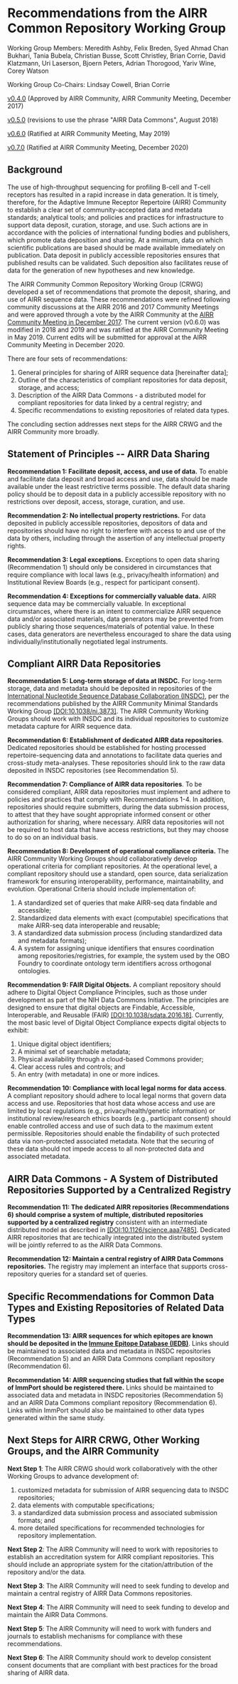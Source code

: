 Recommendations from the AIRR Common Repository Working Group
=============================================================

Working Group Members: Meredith Ashby, Felix Breden, Syed Ahmad Chan Bukhari,
Tania Bubela, Christian Busse, Scott Christley, Brian Corrie, David Klatzmann,
Uri Laserson, Bjoern Peters, Adrian Thorogood, Yariv Wine, Corey Watson

Working Group Co-Chairs: Lindsay Cowell, Brian Corrie

[v0.4.0](https://github.com/airr-community/common-repo-wg/blob/v0.4.0/recommendations.md) (Approved by AIRR Community, AIRR Community Meeting, December 2017)

[v0.5.0](https://github.com/airr-community/common-repo-wg/blob/v0.5.0/recommendations.md) (revisions to use the phrase "AIRR Data Commons", August 2018)

[v0.6.0](https://github.com/airr-community/common-repo-wg/blob/v0.6.0/recommendations.md) (Ratified at AIRR Community Meeting, May 2019)

[v0.7.0](https://github.com/airr-community/common-repo-wg/blob/v0.6.0/recommendations.md) (Ratified at AIRR Community Meeting, December 2020)


Background
----------

The use of high-throughput sequencing for profiling B-cell and T-cell receptors
has resulted in a rapid increase in data generation. It is timely, therefore,
for the Adaptive Immune Receptor Repertoire (AIRR) Community to establish a
clear set of community-accepted data and metadata standards; analytical tools;
and policies and practices for infrastructure to support data deposit,
curation, storage, and use. Such actions are in accordance with the policies
of international funding bodies and publishers, which promote data deposition
and sharing. At a minimum, data on which scientific publications are based should
be made available immediately on publication. Data deposit in publicly accessible
repositories ensures that published results can be validated. Such deposition
also facilitates reuse of data for the generation of new hypotheses and new
knowledge.

The AIRR Community Common Repository Working Group (CRWG) developed a set of
recommendations that promote the deposit, sharing, and use of AIRR sequence
data. These recommendations were refined following community discussions at the
AIRR 2016 and 2017 Community Meetings and were approved through a vote by the
AIRR Community at the [AIRR Community Meeting in December 2017](https://www.antibodysociety.org/the-airr-community/meetings/communityIII/).
The current version (v0.6.0) was modified in 2018 and 2019 and was ratified at
the AIRR Community Meeting in May 2019. Current edits will be submitted for
approval at the AIRR Community Meeting in December 2020.

There are four sets of recommendations:

1. General principles for sharing of AIRR sequence data [hereinafter data];
2. Outline of the characteristics of compliant repositories for data deposit,
   storage, and access;
3. Description of the AIRR Data Commons - a distributed model for compliant
   repositories for data linked by a central registry; and
4. Specific recommendations to existing repositories of related data types.

The concluding section addresses next steps for the AIRR CRWG and the AIRR
Community more broadly.


Statement of Principles -- AIRR Data Sharing
--------------------------------------------

**Recommendation 1: Facilitate deposit, access, and use of data.** To enable
and facilitate data deposit and broad access and use, data should be made
available under the least restrictive terms possible. The default data
sharing policy should be to deposit data in a publicly accessible repository
with no restrictions over deposit, access, storage, curation, and use.

**Recommendation 2: No intellectual property restrictions.** For data deposited
in publicly accessible repositories, depositors of data and repositories should
have no right to interfere with access to and use of the data by others,
including through the assertion of any intellectual property rights.

**Recommendation 3: Legal exceptions.** Exceptions to open data sharing
(Recommendation 1) should only be considered in circumstances that require
compliance with local laws (e.g., privacy/health information) and Institutional
Review Boards (e.g., respect for participant consent).

**Recommendation 4: Exceptions for commercially valuable data.** AIRR sequence
data may be commercially valuable. In exceptional circumstances, where there is
an intent to commercialize AIRR sequence data and/or associated materials, data
generators may be prevented from publicly sharing those sequences/materials of
potential value. In these cases, data generators are nevertheless encouraged to
share the data using individually/institutionally negotiated legal instruments.


Compliant AIRR Data Repositories
--------------------------------

**Recommendation 5: Long-term storage of data at INSDC.** For long-term storage,
data and metadata should be deposited in repositories of the [International
Nucleotide Sequence Database Collaboration (INSDC)](http://insdc.org), per the
recommendations published by the AIRR Community Minimal Standards Working Group
[[DOI:10.1038/ni.3873]](https://doi.org/10.1038/ni.3873). The AIRR Community
Working Groups should work with INSDC and its individual repositories to
customize metadata capture for AIRR sequence data.

**Recommendation 6: Establishment of dedicated AIRR data repositories**.
Dedicated repositories should be established for hosting processed
repertoire-sequencing data and annotations to facilitate data queries and
cross-study meta-analyses. These repositories should link to the raw data
deposited in INSDC repositories (see Recommendation 5).

**Recommendation 7: Compliance of AIRR data repositories**. To be considered
compliant, AIRR data repositories must implement and adhere to policies and
practices that comply with Recommendations 1-4.
In addition, repositories should require submitters, during the data submission
process, to attest that they have sought appropriate informed consent or other
authorization for sharing, where necessary. AIRR data repositories will not be
required to host data that have access restrictions, but they may choose to do
so on an individual basis.

**Recommendation 8: Development of operational compliance criteria.** The AIRR
Community Working Groups should collaboratively develop operational criteria for
compliant repositories. At the operational level, a compliant repository should
use a standard, open source, data serialization framework for ensuring
interoperability, performance, maintainability, and evolution. Operational
Criteria should include implementation of:

1. A standardized set of queries that make AIRR-seq data findable and accessible;
2. Standardized data elements with exact (computable) specifications that make
   AIRR-seq data interoperable and reusable;
3. A standardized data submission process (including standardized data and
   metadata formats);
4. A system for assigning unique identifiers that ensures coordination among
   repositories/registries, for example, the system used by the OBO Foundry to
   coordinate ontology term identifiers across orthogonal ontologies.

**Recommendation 9: FAIR Digital Objects.** A compliant repository should adhere
to Digital Object Compliance Principles, such as those under development as part
of the NIH Data Commons Initiative. The principles are designed to ensure that
digital objects are Findable, Accessible, Interoperable, and Reusable (FAIR)
[[DOI:10.1038/sdata.2016.18]](https://doi.org/10.1038/sdata.2016.18). Currently,
the most basic level of Digital Object Compliance expects digital objects to
exhibit:

1. Unique digital object identifiers;
2. A minimal set of searchable metadata;
3. Physical availability through a cloud-based Commons provider;
4. Clear access rules and controls; and
5. An entry (with metadata) in one or more indices.

**Recommendation 10: Compliance with local legal norms for data access**.
A compliant repository should adhere to local legal norms that govern data
access and use. Repositories that host data whose access and use are limited
by local regulations (e.g., privacy/health/genetic information) or
institutional review/research ethics boards (e.g., participant consent) should
enable controlled access and use of such data to the maximum extent permissible.
Repositories should enable the findability of such protected data via
non-protected associated metadata. Note that the securing of these data
should not impede access to all non-protected data and associated metadata.


AIRR Data Commons - A System of Distributed Repositories Supported by a Centralized Registry
--------------------------------------------------------------------------------------------

**Recommendation 11: The dedicated AIRR repositories (Recommendations 6) should
comprise a system of multiple, distributed repositories supported by a
centralized registry** consistent with an intermediate distributed model as
described in [[DOI:10.1126/science.aaa7485]](https://doi.org/10.1126/science.aaa7485).
Dedicated AIRR repositories that are techically integrated into the distributed
system will be jointly referred to as the AIRR Data Commons.

**Recommendation 12: Maintain a central registry of AIRR Data Commons repositories.**
The registry may implement an interface that supports cross-repository queries
for a standard set of queries.


Specific Recommendations for Common Data Types and Existing Repositories of Related Data Types
----------------------------------------------------------------------------------------------

**Recommendation 13: AIRR sequences for which epitopes are known should be
deposited in the [Immune Epitope Database (IEDB)](https://www.iedb.org)**.
Links should be maintained to associated data and metadata in INSDC repositories
(Recommendation 5) and an AIRR Data Commons compliant repository
(Recommendation 6).

**Recommendation 14: AIRR sequencing studies that fall within the scope of
ImmPort should be registered there.**
Links should be maintained to associated data and metadata in INSDC repositories
(Recommendation 5) and an AIRR Data Commons compliant repository
(Recommendation 6). Links within ImmPort should also be maintained to other
data types generated within the same study.


Next Steps for AIRR CRWG, Other Working Groups, and the AIRR Community
----------------------------------------------------------------------

**Next Step 1**: The AIRR CRWG should work collaboratively with the other
Working Groups to advance development of:

1. customized metadata for submission of AIRR sequencing data to INSDC
   repositories;
2. data elements with computable specifications;
3. a standardized data submission process and associated submission formats; and
4. more detailed specifications for recommended technologies for repository
   implementation.

**Next Step 2**: The AIRR Community will need to work with repositories to
establish an accreditation system for AIRR compliant repositories. This should
include an appropriate system for the citation/attribution of the repository
and/or the data.

**Next Step 3**: The AIRR Community will need to seek funding to develop and
maintain a central registry of AIRR Data Commons repositories.

**Next Step 4**: The AIRR Community will need to seek funding to develop and
maintain the AIRR Data Commons.

**Next Step 5**: The AIRR Community will need to work with funders and journals
to establish mechanisms for compliance with these recommendations.

**Next Step 6**: The AIRR Community should work to develop consistent consent
documents that are compliant with best practices for the broad sharing of AIRR
data.
